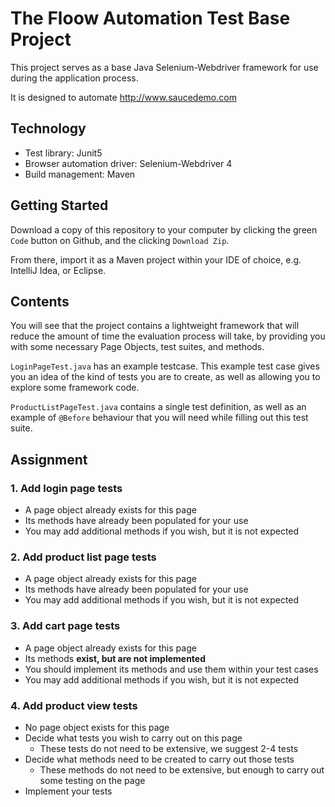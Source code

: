 # The Floow Automation Test Base Project

This project serves as a base Java Selenium-Webdriver framework for use during the application process. 

It is designed to automate http://www.saucedemo.com

## Technology

* Test library: Junit5
* Browser automation driver: Selenium-Webdriver 4
* Build management: Maven

## Getting Started

Download a copy of this repository to your computer by clicking the green `Code` button on Github, and the clicking `Download Zip`.

From there, import it as a Maven project within your IDE of choice, e.g. IntelliJ Idea, or Eclipse.

## Contents

You will see that the project contains a lightweight framework that will reduce the amount of time the evaluation
process will take, by providing you with some necessary Page Objects, test suites, and methods.

`LoginPageTest.java` has an example testcase. This example test case gives you an idea of the kind of tests you are
to create, as well as allowing you to explore some framework code.

`ProductListPageTest.java` contains a single test definition, as well as an example of `@Before` behaviour that you 
will need while filling out this test suite.

## Assignment

### 1. Add login page tests
  * A page object already exists for this page
  * Its methods have already been populated for your use
  * You may add additional methods if you wish, but it is not expected

### 2. Add product list page tests
  * A page object already exists for this page
  * Its methods have already been populated for your use
  * You may add additional methods if you wish, but it is not expected

### 3. Add cart page tests
  * A page object already exists for this page
  * Its methods **exist, but are not implemented**
  * You should implement its methods and use them within your test cases
  * You may add additional methods if you wish, but it is not expected

### 4. Add product view tests
  * No page object exists for this page
  * Decide what tests you wish to carry out on this page
    * These tests do not need to be extensive, we suggest 2-4 tests
  * Decide what methods need to be created to carry out those tests
    * These methods do not need to be extensive, but enough to carry out some testing on the page
  * Implement your tests
